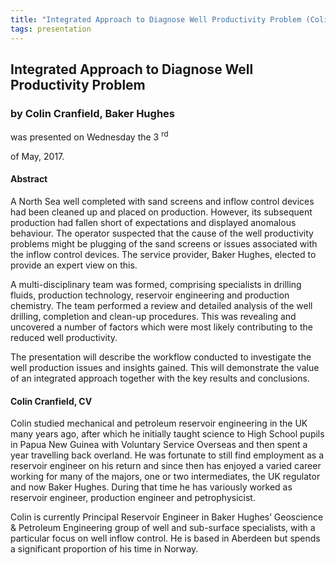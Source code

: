 ```yaml
---
title: "Integrated Approach to Diagnose Well Productivity Problem (Colin Cranfield, Baker Hughes)"
tags: presentation
---
```



		
<h2>
Integrated Approach to Diagnose Well Productivity Problem
</h2>

 



		
<h3>
by Colin Cranfield, Baker Hughes
</h3>

 



 
<p>
was presented on Wednesday the 3
<sup>
rd
</sup>

 of May, 2017.
</p>

	



<h4>
Abstract
</h4>



      
<p>
A North Sea well completed with sand screens and inflow control devices had been cleaned up and placed on production. However, its subsequent production had fallen short of expectations and displayed anomalous behaviour. The operator suspected that the cause of the well productivity problems might be plugging of the sand screens or issues associated with the inflow control devices. The service provider, Baker Hughes, elected to provide an expert view on this. 
</p>



      
<p>
A multi-disciplinary team was formed, comprising specialists in drilling fluids, production technology, reservoir engineering and production chemistry. The team performed a review and detailed analysis of the well drilling, completion and clean-up procedures. This was revealing and uncovered a number of factors which were most likely contributing to the reduced well productivity.
</p>



      
<p>
The presentation will describe the workflow conducted to investigate the well production issues and insights gained. This will demonstrate the value of an integrated approach together with the key results and conclusions.

      
</p>



   

<h4>
Colin Cranfield, CV
</h4>



 
<p>
Colin studied mechanical and petroleum reservoir engineering in the UK many years ago, after which he initially taught science to High School pupils in Papua New Guinea with Voluntary Service Overseas and then spent a year travelling back overland. He was fortunate to still find employment as a reservoir engineer on his return and since then has enjoyed a varied career working for many of the majors, one or two intermediates, the UK regulator and now Baker Hughes. During that time he has variously worked as reservoir engineer, production engineer and petrophysicist.
</p>



      
<p>
Colin is currently Principal Reservoir Engineer in Baker Hughes’ Geoscience & Petroleum Engineering group of well and sub-surface specialists, with a particular focus on well inflow control. He is based in Aberdeen but spends a significant proportion of his time in Norway.

</p>

     

